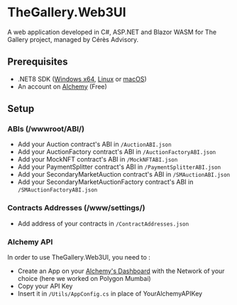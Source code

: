 # TheGallery.Web3UI
A web application developed in C#, ASP.NET and Blazor WASM for The Gallery project, managed by Cérès Advisory.

## Prerequisites
- .NET8 SDK ([Windows x64](https://dotnet.microsoft.com/en-us/download/dotnet/thank-you/sdk-8.0.201-windows-x64-installer), [Linux](https://learn.microsoft.com/dotnet/core/install/linux?WT.mc_id=dotnet-35129-website) or [macOS](https://dotnet.microsoft.com/en-us/download/dotnet/thank-you/sdk-8.0.201-macos-x64-installer))
- An account on [Alchemy](https://alchemy.com) (Free)

## Setup

### ABIs (/wwwroot/ABI/)
- Add your Auction contract's ABI in `/AuctionABI.json`
- Add your AuctionFactory contract's ABI in `/AuctionFactoryABI.json`
- Add your MockNFT contract's ABI in `/MockNFTABI.json`
- Add your PaymentSplitter contract's ABI in `/PaymentSplitterABI.json`
- Add your SecondaryMarketAuction contract's ABI in `/SMAuctionABI.json`
- Add your SecondaryMarketAuctionFactory contract's ABI in `/SMAuctionFactoryABI.json`

### Contracts Addresses (/www/settings/)
- Add address of your contracts in `/ContractAddresses.json`

### Alchemy API
In order to use TheGallery.Web3UI, you need to :
- Create an App on your [Alchemy's Dashboard](https://dashboard.alchemy.com/apps) with the Network of your choice (here we worked on Polygon Mumbai)
- Copy your API Key
- Insert it in `/Utils/AppConfig.cs` in place of YourAlchemyAPIKey